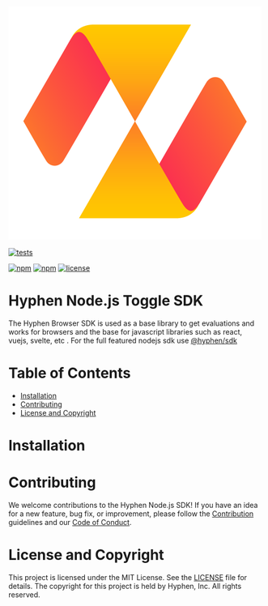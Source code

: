 ![Hyphen AI](https://github.com/Hyphen/nodejs-sdk/raw/main/logo.png)

[![tests](https://github.com/Hyphen/nodejs-toggle-sdk/actions/workflows/tests.yaml/badge.svg)](https://github.com/Hyphen/nodejs-toggle-sdk/actions/workflows/tests.yaml)

[![npm](https://img.shields.io/npm/v/@hyphen/toggle)](https://www.npmjs.com/package/@hyphen/toggle)
[![npm](https://img.shields.io/npm/dm/@hyphen/toggle)](https://www.npmjs.com/package/@hyphen/toggle)
[![license](https://img.shields.io/github/license/Hyphen/nodejs-toggle-sdk)](https://github.com/hyphen/nodejs-toggle-sdk/blob/main/LICENSE)

# Hyphen Node.js Toggle SDK

The Hyphen Browser SDK is used as a base library to get evaluations and works for browsers and the base for javascript libraries such as react, vuejs, svelte, etc . For the full featured nodejs sdk use [@hyphen/sdk](https://npmjs.com/package/@hyphen/sdk)

# Table of Contents
- [Installation](#installation)
- [Contributing](#contributing)
- [License and Copyright](#license-and-copyright)

# Installation



# Contributing

We welcome contributions to the Hyphen Node.js SDK! If you have an idea for a new feature, bug fix, or improvement, please follow the [Contribution](./CONTRIBUTING.md) guidelines and our [Code of Conduct](./CODE_OF_CONDUCT.md).

# License and Copyright
This project is licensed under the MIT License. See the [LICENSE](LICENSE) file for details.
The copyright for this project is held by Hyphen, Inc. All rights reserved.